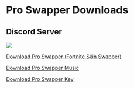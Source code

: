 # Pro Swapper Downloads

## Discord Server
<a href="https://discord.gg/X3Bg3JwPTC"><img src="https://discord.com/api/guilds/703033424541384784/widget.png?style=banner2"></a>

[Download Pro Swapper (Fortnite Skin Swapper) ](https://linkvertise.com/86737/proswapper)

[Download Pro Swapper Music ](https://linkvertise.com/86737/proswappermusic)




[Download Pro Swapper Key](https://bst.gg/ya0w)
